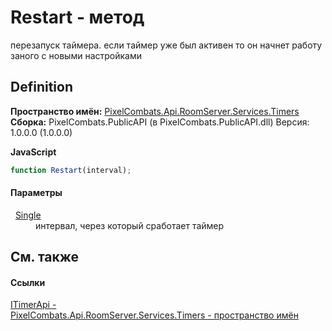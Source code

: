 # Restart - метод


перезапуск таймера. 
если таймер уже был активен то он начнет работу заного с новыми настройками




## Definition
**Пространство имён:** <a href="371274c7-7cea-bcb1-e32d-9fb1e088bb07">PixelCombats.Api.RoomServer.Services.Timers</a>  
**Сборка:** PixelCombats.PublicAPI (в PixelCombats.PublicAPI.dll) Версия: 1.0.0.0 (1.0.0.0)

**JavaScript**
``` JavaScript
function Restart(interval);
```



#### Параметры
<dl><dt>  <a href="https://learn.microsoft.com/dotnet/api/system.single" target="_blank" rel="noopener noreferrer">Single</a></dt><dd>интервал, через который сработает таймер</dd></dl>

## См. также


#### Ссылки
<a href="04f31ee0-1099-1958-764e-858007901ce7">ITimerApi - </a>  
<a href="371274c7-7cea-bcb1-e32d-9fb1e088bb07">PixelCombats.Api.RoomServer.Services.Timers - пространство имён</a>  
